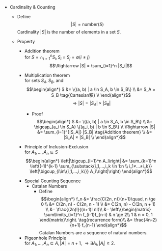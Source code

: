 * Cardinality & Counting
  - Define  
    $$|S| = \text{number}(S)  \tag{Cardinality}$$ 
    Cardinality $|S|$ is the number of elements in a set $S$.

  - Property
    * Addition theorem  
      for $S = \cap_{i=1}^n S_i, S_i \cap S_j = \emptyset (i ≠ j)$
      $$\Rightarrow |S| = \sum_{i=1}^n |S_i|$$

    * Multiplication theorem  
      for sets $S_A, S_B$, and
      $$\begin{align*}
        S &= \{(a, b) | a \in S_A, b \in S_B\}  \\
          &= S_A × S_B  \tag{Cartesian积}  \\
      \end{align*}$$
      $$\Rightarrow |S| = |S_A| × |S_B|$$

      - Proof
        $$\begin{align*}
          S 
          &= \{(a, b) | a \in S_A, b \in S_B\}  \\
          &= \bigcap_{a_i \in S_A} \{(a_i, b) | b \in S_B\}  \\
          \Rightarrow |S| &= \sum_{i=1}^{|S_A|} |S_B|  \tag{Addition theorem}  \\
          &= |S_A| × |S_B|  \\
        \end{align*}$$

    * Principle of Inclusion-Exclusion  
      for $A_1,...,A_n \subseteq S$
      $$\begin{align*}
        \left|\bigcup_{i=1}^n A_i\right| &= \sum_{k=1}^n \left((-1)^{k-1} \sum_{\substack{i_1,...,i_k \in 1:n \\ i_1≠...≠i_k}} \left|\bigcup_{i\in\{i_1,...,i_k\}} A_i\right|\right)
      \end{align*}$$

    - Special Counting Sequence
      * Catalan Numbers 
        - Define  
          $$\begin{align*}
            f_n 
            &= \frac{C(2n, n)}{n+1}\quad, n \ge 0  \\
            &= C(2n, n) - C(2n, n - 1)  \\
            &= C(2n, n) - C(2n, n + 1)  \\
            &= \frac{(2n)!}{(n+1)! n!}\\
            &= \left\{\begin{matrix}
              \sum\limits_{i=1}^n f_{i-1}f_{n-i}  & n \ge 2\\
              1 & n = 0, 1
            \end{matrix}\right. \tag{recurrence form}\\
            &= \frac{4n-2}{n+1} f_{n-1}
          \end{align*}$$
          Catalan Numbers are a sequence of natural numbers.
        
    * Pigeonhole Principle  
      for $A_1, ..., A_n \subseteq A, |A| = n + 1$, $\Rightarrow \exists A_i, |A_i| ≥ 2$.
